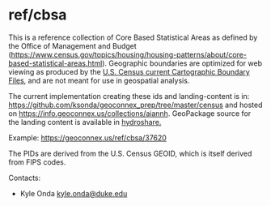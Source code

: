 ref/cbsa
===

This is a reference collection of Core Based Statistical Areas as defined by the Office of Management and Budget (https://www.census.gov/topics/housing/housing-patterns/about/core-based-statistical-areas.html). Geographic boundaries are optimized for web viewing as produced by the [U.S. Census current Cartographic Boundary Files](https://www.census.gov/geographies/mapping-files/time-series/geo/cartographic-boundary.html), and are not meant for use in geospatial analysis.

The current implementation creating these ids and landing-content is in: https://github.com/ksonda/geoconnex_prep/tree/master/census and hosted on https://info.geoconnex.us/collections/aiannh. GeoPackage source for the landing content is available in [hydroshare.](https://www.hydroshare.org/resource/4a22e88e689949afa1cf71ae009eaf1b/data/contents/cbsa.gpkg)

Example:
https://geoconnex.us/ref/cbsa/37620

The PIDs are derived from the U.S. Census GEOID, which is itself derived from FIPS codes. 

Contacts: 
* Kyle Onda <kyle.onda@duke.edu>

